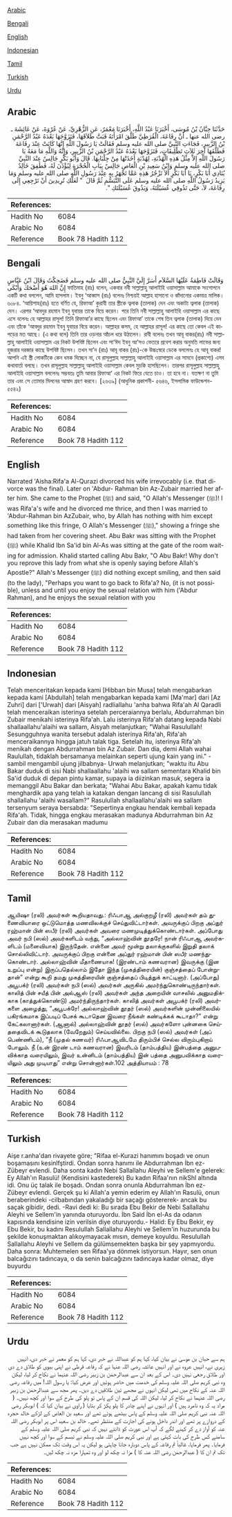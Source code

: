 [Arabic](#arabic)

[Bengali](#bengali)

[English](#english)

[Indonesian](#indonesian)

[Tamil](#tamil)

[Turkish](#turkish)

[Urdu](#urdu)

## Arabic


<div dir="rtl" lang="ar" style={{fontSize:'larger',backgroundColor:'#f8f9fa',padding:20}}>
حَدَّثَنَا حِبَّانُ بْنُ مُوسَى، أَخْبَرَنَا عَبْدُ اللَّهِ، أَخْبَرَنَا مَعْمَرٌ، عَنِ الزُّهْرِيِّ، عَنْ عُرْوَةَ، عَنْ عَائِشَةَ ـ رضى الله عنها ـ أَنَّ رِفَاعَةَ، الْقُرَظِيَّ طَلَّقَ امْرَأَتَهُ فَبَتَّ طَلاَقَهَا، فَتَزَوَّجَهَا بَعْدَهُ عَبْدُ الرَّحْمَنِ بْنُ الزَّبِيرِ، فَجَاءَتِ النَّبِيَّ صلى الله عليه وسلم فَقَالَتْ يَا رَسُولَ اللَّهِ إِنَّهَا كَانَتْ عِنْدَ رِفَاعَةَ فَطَلَّقَهَا آخِرَ ثَلاَثِ تَطْلِيقَاتٍ، فَتَزَوَّجَهَا بَعْدَهُ عَبْدُ الرَّحْمَنِ بْنُ الزَّبِيرِ، وَإِنَّهُ وَاللَّهِ مَا مَعَهُ يَا رَسُولَ اللَّهِ إِلاَّ مِثْلُ هَذِهِ الْهُدْبَةِ، لِهُدْبَةٍ أَخَذَتْهَا مِنْ جِلْبَابِهَا‏.‏ قَالَ وَأَبُو بَكْرٍ جَالِسٌ عِنْدَ النَّبِيِّ صلى الله عليه وسلم وَابْنُ سَعِيدِ بْنِ الْعَاصِ جَالِسٌ بِبَابِ الْحُجْرَةِ لِيُؤْذَنَ لَهُ، فَطَفِقَ خَالِدٌ يُنَادِي أَبَا بَكْرٍ، يَا أَبَا بَكْرٍ أَلاَ تَزْجُرُ هَذِهِ عَمَّا تَجْهَرُ بِهِ عِنْدَ رَسُولِ اللَّهِ صلى الله عليه وسلم وَمَا يَزِيدُ رَسُولُ اللَّهِ صلى الله عليه وسلم عَلَى التَّبَسُّمِ ثُمَّ قَالَ ‏ "‏ لَعَلَّكِ تُرِيدِينَ أَنْ تَرْجِعِي إِلَى رِفَاعَةَ، لاَ، حَتَّى تَذُوقِي عُسَيْلَتَهُ، وَيَذُوقَ عُسَيْلَتَكِ ‏"‏‏.‏
</div>
<div style={{backgroundColor:'#f8f9fa',padding:20, marginBottom: 10}}><table> <thead> <tr> <th>References:</th> <th></th> </tr> </thead> <tbody><tr><td>Hadith No</td><td>6084</td></tr><tr><td>Arabic No</td><td>6084</td></tr><tr><td>Reference</td><td>Book 78 Hadith 112</td></tr></tbody></table></div>

## Bengali


<div dir="ltr" lang="bn" style={{fontSize:'larger',backgroundColor:'#f8f9fa',padding:20}}>
وَقَالَتْ فَاطِمَةُ عَلَيْهَا السَّلاَم أَسَرَّ إِلَيَّ النَّبِيُّ صلى الله عليه وسلم فَضَحِكْتُ وَقَالَ ابْنُ عَبَّاسٍ إِنَّ اللهَ هُوَ أَضْحَكَ وَأَبْكَى ফাতিমাহ (রাঃ) বলেন, একবার নবী সাল্লাল্লাহু আলাইহি ওয়াসাল্লাম আমাকে সংগোপনে একটি কথা বললেন, আমি হাসলাম। ইবনু ‘আব্বাস (রাঃ) বলেনঃ নিশ্চয়ই আল্লাহ হাসানো ও কাঁদানোর একমাত্র মালিক। ৬০৮৪. ‘আয়িশাহ(রাঃ) হতে বর্ণিত যে, রিফাআ’ কুরাযী তার স্ত্রীকে ত্বলাক (তালাক) দেন এবং অকাট্য ত্বলাক (তালাক) দেন। এরপর ‘আবদুর রহমান ইবনু যুবায়র তাকে বিয়ে করেন। পরে তিনি নবী সাল্লাল্লাহু আলাইহি ওয়াসাল্লাম এর কাছে এসে বলেনঃ হে আল্লাহর রাসূল! তিনি রিফাআ’র কাছে ছিলেন এবং রিফাআ’ তাকে শেষ তিন ত্বলাক (তালাক) দিয়ে দেন এবং তাঁকে ‘আবদুর রহমান ইবনু যুবায়র বিয়ে করেন। আল্লাহর কসম, হে আল্লাহর রাসূল! এর কাছে তো কেবল এই কাপড়ের মত আছে। (এ কথা বলে) তিনি তার ওড়নার আঁচল ধরে উঠালেন। রাবী বলেনঃ তখন আবূ বাকর(রাঃ) নবী সাল্লাল্লাহু আলাইহি ওয়াসাল্লাম এর নিকট উপবিষ্ট ছিলেন এবং সা‘ঈদ ইবনু আ’সও ভেতরে প্রবেশ করার অনুমতি লাভের জন্য হুজরার দরজার কাছে উপবিষ্ট ছিলেন। তখন সা’দ (রাঃ) আবূ বাকর (রাঃ)-কে উচ্চঃস্বরে ডেকে বললেনঃ হে আবূ বাকর! আপনি এই স্ত্রী লোকটিকে কেন ধমক দিচ্ছেন না, যে রাসূলুল্লাহ সাল্লাল্লাহু আলাইহি ওয়াসাল্লাম এর সামনে (প্রকাশ্যে) এসব কথাবার্তা বলছে। তখন রাসূলুল্লাহ সাল্লাল্লাহু আলাইহি ওয়াসাল্লাম কেবল মুচকি হাসছিলেন। তারপর রাসূলুল্লাহ সাল্লাল্লাহু আলাইহি ওয়াসাল্লাম বললেনঃ সম্ভবতঃ তুমি আবার রিফাআ‘ এর নিকট ফিরে যেতে চাও। তা হবে না। যতক্ষণ না তুমি তার এবং সে তোমার মিলনের আস্বাদ গ্রহণ করবে। [২৬৩৯] (আধুনিক প্রকাশনী- ৫৬৪৬, ইসলামিক ফাউন্ডেশন- ৫৫৪২)
</div>
<div style={{backgroundColor:'#f8f9fa',padding:20, marginBottom: 10}}><table> <thead> <tr> <th>References:</th> <th></th> </tr> </thead> <tbody><tr><td>Hadith No</td><td>6084</td></tr><tr><td>Arabic No</td><td>6084</td></tr><tr><td>Reference</td><td>Book 78 Hadith 112</td></tr></tbody></table></div>

## English


<div dir="ltr" lang="en" style={{fontSize:'larger',backgroundColor:'#f8f9fa',padding:20}}>
Narrated 'Aisha:Rifa'a Al-Qurazi divorced his wife irrevocably (i.e. that divorce was the final). Later on 'Abdur- Rahman bin Az-Zubair married her after him. She came to the Prophet (ﷺ) and said, "O Allah's Messenger (ﷺ)! I was Rifa'a's wife and he divorced me thrice, and then I was married to 'Abdur-Rahman bin AzZubair, who, by Allah has nothing with him except something like this fringe, O Allah's Messenger (ﷺ)," showing a fringe she had taken from her covering sheet. Abu Bakr was sitting with the Prophet (ﷺ) while Khalid Ibn Sa'id bin Al-As was sitting at the gate of the room waiting for admission. Khalid started calling Abu Bakr, "O Abu Bakr! Why don't you reprove this lady from what she is openly saying before Allah's Apostle?" Allah's Messenger (ﷺ) did nothing except smiling, and then said (to the lady), "Perhaps you want to go back to Rifa'a? No, (it is not possible), unless and until you enjoy the sexual relation with him ('Abdur Rahman), and he enjoys the sexual relation with you
</div>
<div style={{backgroundColor:'#f8f9fa',padding:20, marginBottom: 10}}><table> <thead> <tr> <th>References:</th> <th></th> </tr> </thead> <tbody><tr><td>Hadith No</td><td>6084</td></tr><tr><td>Arabic No</td><td>6084</td></tr><tr><td>Reference</td><td>Book 78 Hadith 112</td></tr></tbody></table></div>

## Indonesian


<div dir="ltr" lang="id" style={{fontSize:'larger',backgroundColor:'#f8f9fa',padding:20}}>
Telah menceritakan kepada kami [Hibban bin Musa] telah mengabarkan kepada kami [Abdullah] telah mengabarkan kepada kami [Ma'mar] dari [Az Zuhri] dari ['Urwah] dari [Aisyah] radliallahu 'anha bahwa Rifa'ah Al Qaradli telah menceraikan isterinya setelah perceraiannya berlalu, Abdurrahman bin Zubair menikahi isterinya Rifa'ah. Lalu isterinya Rifa'ah datang kepada Nabi shallaallahu'alaihi wa sallam, Aisyah melanjutkan; "Wahai Rasulullah! Sesungguhnya wanita tersebut adalah isterinya Rifa'ah, Rifa'ah menceraikannya hingga jatuh talak tiga. Setelah itu, isterinya Rifa'ah menikah dengan Abdurrahman bin Az Zubair. Dan dia, demi Allah wahai Raulullah, tidaklah bersamanya melainkan seperti ujung kain yang ini." -sambil mengambil ujung jilbabnya- Urwah melanjutkan; "waktu itu Abu Bakar duduk di sisi Nabi shallaallahu 'alaihi wa sallam sementara Khalid bin Sa'id duduk di depan pintu kamar, supaya ia diizinkan masuk, segera ia memanggil Abu Bakar dan berkata; "Wahai Abu Bakar, apakah kamu tidak menghardik apa yang telah ia katakan dengan lancang di sisi Rasulullah shallallahu 'alaihi wasallam?" Rasulullah shallaallahu'alaihi wa sallam tersenyum seraya bersabda: "Sepertinya engkau hendak kembali kepada Rifa'ah. Tidak, hingga engkau merasakan madunya Abdurrahman bin Az Zubair dan dia merasakan madumu
</div>
<div style={{backgroundColor:'#f8f9fa',padding:20, marginBottom: 10}}><table> <thead> <tr> <th>References:</th> <th></th> </tr> </thead> <tbody><tr><td>Hadith No</td><td>6084</td></tr><tr><td>Arabic No</td><td>6084</td></tr><tr><td>Reference</td><td>Book 78 Hadith 112</td></tr></tbody></table></div>

## Tamil


<div dir="ltr" lang="ta" style={{fontSize:'larger',backgroundColor:'#f8f9fa',padding:20}}>
ஆயிஷா (ரலி) அவர்கள் கூறியதாவது.: ரிஃபாஆ அல்குறழீ (ரலி) அவர்கள் தம் துணைவியாரை ஒட்டுமொத்த மணவிலக்குச் செய்துவிட்டார்கள். அவருக்குப் பிறகு அப்துர் ரஹ்மான் பின் ஸபீர் (ரலி) அவர்கள் அவரை மணமுடித்துக்கொண்டார்கள். அப்போது அவர் நபி (ஸல்) அவர்களிடம் வந்து, “அல்லாஹ்வின் தூதரே! நான் ரிஃபாஆ அவர்களிடம் (மனைவியாக) இருந்தேன். என்னை அவர் மூன்று தலாக்குகளில் இறுதி தலாக் சொல்லிவிட்டார். அவருக்குப் பிறகு என்னை அப்துர் ரஹ்மான் பின் ஸபீர் மணந்துகொண்டார். அல்லாஹ்வின் மீதாணையாக! (இரண்டாம் கணவரான) இவருக்கு (இன உறுப்பு என்று) இருப்பதெல்லாம் இதோ இந்த (முகத்திரையின்) குஞ்சத்தைப் போன்றுதான்” என்று கூறி தமது முகத்திரையின் குஞ்சத்தைப் பிடித்துக் காட்டினார். (அப்போது) அபூபக்ர் (ரலி) அவர்கள் நபி (ஸல்) அவர்கள் அருகில் அமர்ந்துகொண்டிருந்தார்கள். காலித் பின் சயீத் பின் அல்ஆஸ் (ரலி) அவர்கள் அந்த அறையின் வாசலில் அனுமதிக்காக (காத்துக்கொண்டு) அமர்ந்திருந்தார்கள். காலித் அவர்கள் அபூபக்ர் (ரலி) அவர்களை அழைத்து, “அபூபக்ரே! அல்லாஹ்வின் தூதர் (ஸல்) அவர்களின் முன்னிலையில் பகிரங்கமாக இப்படிப் பேசக் கூடாதென இவரை நீங்கள் கண்டிக்கக் கூடாதா?” என்று கேட்கலானார்கள். (ஆனால்) அல்லாஹ்வின் தூதர் (ஸல்) அவர்களோ புன்னகை செய்ததைவிடக் கூடுதலாக (வேறேதும்) செய்யவில்லை. பிறகு நபி (ஸல்) அவர்கள் (அப் பெண்ணிடம்), “நீ (முதல் கணவர்) ரிஃபாஆவிடமே திரும்பிச் செல்ல விரும்புகிறாய் போலும். நீ (உன் இரண் டாம் கணவரான) இவரிடம் (தாம்பத்திய) இன்பத்தை அனுபவிக்காத வரையிலும், இவர் உன்னிடம் (தாம்பத்திய) இன் பத்தை அனுபவிக்காத வரையிலும் அது முடியாது” என்று சொன்னார்கள்.102 அத்தியாயம் : 78
</div>
<div style={{backgroundColor:'#f8f9fa',padding:20, marginBottom: 10}}><table> <thead> <tr> <th>References:</th> <th></th> </tr> </thead> <tbody><tr><td>Hadith No</td><td>6084</td></tr><tr><td>Arabic No</td><td>6084</td></tr><tr><td>Reference</td><td>Book 78 Hadith 112</td></tr></tbody></table></div>

## Turkish


<div dir="ltr" lang="tr" style={{fontSize:'larger',backgroundColor:'#f8f9fa',padding:20}}>
Aişe r.anha'dan rivayete göre; "Rifaa el-Kurazi hanımını boşadı ve onun boşamasını kesinlfştirdi. Ondan sonra hanımı ile Abdurrahman İbn ez-Zübeyr evlendi. Daha sonta kadın Nebi Sallallahu Aleyhi ve Sellem'e gelerek: Ey Allah'ın Rasulü! (Kendisini kastederek) Bu kadın Rifaa'nın nikShl altında idi. Onu üç talak ile boşadı. Ondan sonra onunla Abdurrahman İbn ez-Zübeyr evlendi. Gerçek şu ki Allah'a yemin ederim ey Allah'ın Rasulü, onun beraberindeki -cilbabından yakaladığı bir saçağı göstererek- ancak bu saçak gibidir, dedi. -Ravi dedi ki: Bu sırada Ebu Bekir de Nebi Sallallahu Aleyhi ve Sellem'in yanında oturuyordu. İbn Said İbn el-As da odanın kapısında kendisine izin verilsin diye oturuyordu.- Halid: Ey Ebu Bekir, ey Ebu Bekir, bu kadını Resulullah Sallallahu Aleyhi ve Sellem'in huzurunda bu şekilde konuşmaktan alıkoymayacak mısın, demeye koyuldu. Resulullah Sallallahu Aleyhi ve Sellem da gülümsemekten başka bir şey yapmıyordu. Daha sonra: Muhtemelen sen Rifaa'ya dönmek istiyorsun. Hayır, sen onun balcağızını tadıncaya, o da senin balcağızını tadıncaya kadar olmaz, diye buyurdu
</div>
<div style={{backgroundColor:'#f8f9fa',padding:20, marginBottom: 10}}><table> <thead> <tr> <th>References:</th> <th></th> </tr> </thead> <tbody><tr><td>Hadith No</td><td>6084</td></tr><tr><td>Arabic No</td><td>6084</td></tr><tr><td>Reference</td><td>Book 78 Hadith 112</td></tr></tbody></table></div>

## Urdu


<div dir="rtl" lang="ur" style={{fontSize:'larger',backgroundColor:'#f8f9fa',padding:20}}>
ہم سے حبان بن موسیٰ نے بیان کیا، کہا ہم کو عبداللہ نے خبر دی، کہا ہم کو معمر نے خبر دی، انہیں زہری نے، انہیں عروہ نے اور انہیں عائشہ رضی اللہ عنہا نے کہ رفاعہ قرظی نے اپنی بیوی کو طلاق دے دی اور طلاق رجعی نہیں دی۔ اس کے بعد ان سے عبدالرحمٰن بن زبیر رضی اللہ عنہما نے نکاح کر لیا، لیکن وہ نبی کریم صلی اللہ علیہ وسلم کی خدمت میں حاضر ہوئیں اور عرض کیا: یا رسول اللہ! میں رفاعہ رضی اللہ عنہ کے نکاح میں تھی لیکن انہوں نے مجھے تین طلاقیں دے دیں۔ پھر مجھ سے عبدالرحمٰن بن زبیر رضی اللہ عنہما نے نکاح کر لیا، لیکن اللہ کی قسم ان کے پاس تو پلو کی طرح کے سوا اور کچھ نہیں۔ ( مراد یہ کہ وہ نامرد ہیں ) اور انہوں نے اپنے چادر کا پلو پکڑ کر بتایا ( راوی نے بیان کیا کہ ) ابوبکر رضی اللہ عنہ نبی کریم صلی اللہ علیہ وسلم کے پاس بیٹھے ہوئے تھے اور سعید بن العاص کے لڑکے خالد حجرہ کے دروازے پر تھے اور اندر داخل ہونے کی اجازت کے منتظر تھے۔ خالد بن سعید اس پر ابوبکر رضی اللہ عنہ کو آواز دے کر کہنے لگے کہ آپ اس عورت کو ڈانتے نہیں کہ نبی کریم صلی اللہ علیہ وسلم کے سامنے کس طرح کی بات کہتی ہے اور نبی کریم صلی اللہ علیہ وسلم نے تبسم کے سوا اور کچھ نہیں فرمایا۔ پھر فرمایا، غالباً تم رفاعہ کے پاس دوبارہ جانا چاہتی ہو لیکن یہ اس وقت تک ممکن نہیں ہے جب تک تم ان کا ( عبدالرحمٰن رضی اللہ عنہ کا ) مزا نہ چکھ لو اور وہ تمہارا مزہ نہ چکھ لیں۔
</div>
<div style={{backgroundColor:'#f8f9fa',padding:20, marginBottom: 10}}><table> <thead> <tr> <th>References:</th> <th></th> </tr> </thead> <tbody><tr><td>Hadith No</td><td>6084</td></tr><tr><td>Arabic No</td><td>6084</td></tr><tr><td>Reference</td><td>Book 78 Hadith 112</td></tr></tbody></table></div>